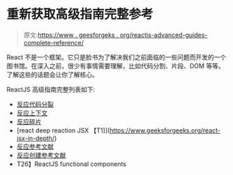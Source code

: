 # 重新获取高级指南完整参考

> 原文:[https://www . geesforgeks . org/reactjs-advanced-guides-complete-reference/](https://www.geeksforgeeks.org/reactjs-advanced-guides-complete-reference/)

React 不是一个框架。它只是脸书为了解决我们之前面临的一些问题而开发的一个图书馆。在深入之前，很少有事情需要理解，比如代码分割、片段、DOM 等等。了解这些的话题会让你了解核心。

ReactJS 高级指南完整列表如下:

*   [反应代码分裂](https://www.geeksforgeeks.org/code-splitting-in-react/)
*   [反应上下文](https://www.geeksforgeeks.org/context-in-react/)
*   [反应碎片](https://www.geeksforgeeks.org/reactjs-fragments/)
*   [react deep reaction JSX 【T1]](https://www.geeksforgeeks.org/react-jsx-in-depth/)
*   [反应参考文献](https://www.geeksforgeeks.org/reactjs-refs/)
*   [反应创建参考文献](https://www.geeksforgeeks.org/how-to-create-refs-in-reactjs/)
*   T26】ReactJS functional components